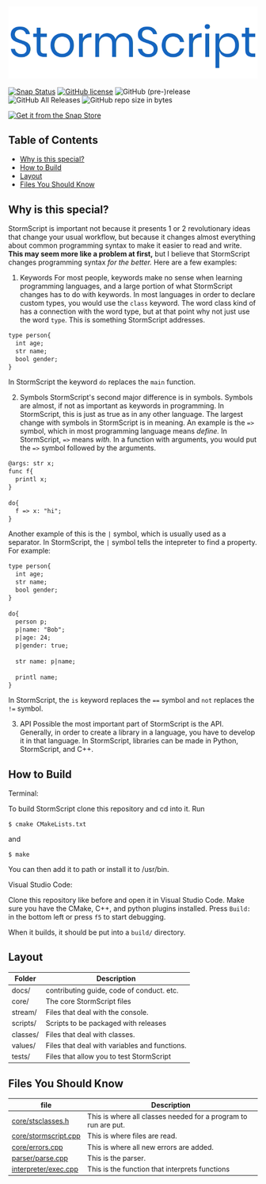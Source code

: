 ![](images/logo.png)

[![Snap Status](https://build.snapcraft.io/badge/stormprograms/StormScript.svg)](https://build.snapcraft.io/user/stormprograms/StormScript)
[![GitHub license](https://img.shields.io/github/license/stormprograms/stormscript.svg)](https://github.com/stormprograms/StormScript/blob/master/LICENSE)
![GitHub (pre-)release](https://img.shields.io/github/release-pre/stormprograms/stormscript.svg)
![GitHub All Releases](https://img.shields.io/github/downloads/stormprograms/stormscript/total.svg)
![GitHub repo size in bytes](https://img.shields.io/github/repo-size/stormprograms/stormscript.svg)

[![Get it from the Snap Store](https://snapcraft.io/static/images/badges/en/snap-store-black.svg)](https://snapcraft.io/stormscript)

## Table of Contents
* [Why is this special?](#why-is-this-special)
* [How to Build](#how-to-build)
* [Layout](#layout)
* [Files You Should Know](#files-you-should-know)

## Why is this special?

StormScript is important not because it presents 1 or 2 revolutionary ideas that change your usual workflow, but because it changes almost everything about common programming syntax to make it easier to read and write. **This may seem more like a problem at first,** but I believe that StormScript changes programming syntax *for the better.* Here are a few examples:
1. Keywords
For most people, keywords make no sense when learning programming languages, and a large portion of what StormScript changes has to do with keywords.
In most languages in order to declare custom types, you would use the `class` keyword. The word class kind of has a connection with the word type, but at that point why not just use the word `type`. This is something StormScript addresses.
```
type person{
  int age;
  str name;
  bool gender;
}
```
In StormScript the keyword `do` replaces the `main` function.

2. Symbols
StormScript's second major difference is in symbols. Symbols are almost, if not as important as keywords in programming. In StormScript, this is just as true as in any other language. The largest change with symbols in StormScript is in meaning. An example is the `=>` symbol, which in most programming language means *define.* In StormScript, `=>` means *with.* In a function with arguments, you would put the `=>` symbol followed by the arguments.
```
@args: str x;
func f{
  printl x;
}

do{
  f => x: "hi";
}
```
Another example of this is the `|` symbol, which is usually used as a separator. In StormScript, the `|` symbol tells the intepreter to find a property. For example:

```
type person{
  int age;
  str name;
  bool gender;
}

do{
  person p;
  p|name: "Bob";
  p|age: 24;
  p|gender: true;
  
  str name: p|name;
  
  printl name;
}

```
In  StormScript, the `is` keyword replaces the `==` symbol and `not` replaces the `!=` symbol.

3. API
Possible the most important part of StormScript is the API. Generally, in order to create a library in a language, you have to develop it in that language. In StormScript, libraries can be made in Python, StormScript, and C++.

## How to Build

Terminal:

To build StormScript clone this repository and cd into it. Run 
```
$ cmake CMakeLists.txt
```
and
```
$ make
```
You can then add it to path or install it to /usr/bin.

Visual Studio Code:

Clone this repository like before and open it in Visual Studio Code. Make sure you have the CMake, C++, and python plugins installed. Press `Build:` in the bottom left or press `f5` to start debugging.

When it builds, it should be put into a `build/` directory.

## Layout

Folder | Description
------ | -----------
docs/ | contributing guide, code of conduct. etc.
core/ | The core StormScript files
stream/ | Files that deal with the console.
scripts/ | Scripts to be packaged with releases
classes/ | Files that deal with classes.
values/ | Files that deal with variables and functions.
tests/ | Files that allow you to test StormScript

## Files You Should Know

file | Description
---- | -----------
[core/stsclasses.h](core/stsclasses.h) | This is where all classes needed for a program to run are put.
[core/stormscript.cpp](core/stormscript.cpp) | This is where files are read.
[core/errors.cpp](core/errors.cpp) | This is where all new errors are added.
[parser/parse.cpp](parser/parse.cpp) | This is the parser.
[interpreter/exec.cpp](interpreter/exec.cpp) | This is the function that interprets functions
